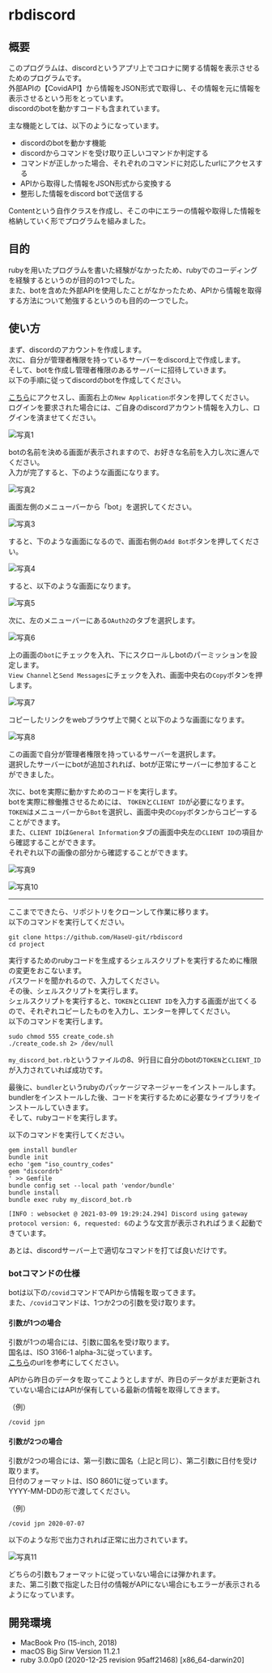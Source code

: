 # rbdiscord

## 概要
このプログラムは、discordというアプリ上でコロナに関する情報を表示させるためのプログラムです。  
外部APIの【CovidAPI】から情報をJSON形式で取得し、その情報を元に情報を表示させるという形をとっています。  
discordのbotを動かすコードも含まれています。

主な機能としては、以下のようになっています。  
- discordのbotを動かす機能
- discordからコマンドを受け取り正しいコマンドか判定する
- コマンドが正しかった場合、それぞれのコマンドに対応したurlにアクセスする  
- APIから取得した情報をJSON形式から変換する
- 整形した情報をdiscord botで送信する

Contentという自作クラスを作成し、そこの中にエラーの情報や取得した情報を格納していく形でプログラムを組みました。  

## 目的
rubyを用いたプログラムを書いた経験がなかったため、rubyでのコーディングを経験するというのが目的の1つでした。  
また、botを含めた外部APIを使用したことがなかったため、APIから情報を取得する方法について勉強するというのも目的の一つでした。

## 使い方
まず、discordのアカウントを作成します。  
次に、自分が管理者権限を持っているサーバーをdiscord上で作成します。  
そして、botを作成し管理者権限のあるサーバーに招待していきます。  
以下の手順に従ってdiscordのbotを作成してください。  

[こちら](https://discord.com/developers/applications)にアクセスし、画面右上の`New Application`ボタンを押してください。  
ログインを要求された場合には、ご自身のdiscordアカウント情報を入力し、ログインを済ませてください。  

![写真1](images/image1.png)

botの名前を決める画面が表示されますので、お好きな名前を入力し次に進んでください。  
入力が完了すると、下のような画面になります。  

![写真2](images/image2.png)

画面左側のメニューバーから「bot」を選択してください。  

![写真3](images/image3.png)

すると、下のような画面になるので、画面右側の`Add Bot`ボタンを押してください。  

![写真4](images/image4.png)

すると、以下のような画面になります。  

![写真5](images/image5.png)

次に、左のメニューバーにある`OAuth2`のタブを選択します。  

![写真6](images/image6.png)

上の画面の`bot`にチェックを入れ、下にスクロールしbotのパーミッションを設定します。  
`View Channel`と`Send Messages`にチェックを入れ、画面中央右の`Copy`ボタンを押します。  

![写真7](images/image7.png)

コピーしたリンクをwebブラウザ上で開くと以下のような画面になります。  

![写真8](images/image8.png)

この画面で自分が管理者権限を持っているサーバーを選択します。  
選択したサーバーにbotが追加されれば、botが正常にサーバーに参加することができました。  

次に、botを実際に動かすためのコードを実行します。  
botを実際に稼働推させるためには、 `TOKEN`と`CLIENT ID`が必要になります。  
`TOKEN`はメニューバーから`Bot`を選択し、画面中央の`Copy`ボタンからコピーすることができます。  
また、`CLIENT ID`は`General Information`タブの画面中央左の`CLIENT ID`の項目から確認することができます。  
それぞれ以下の画像の部分から確認することができます。  


![写真9](images/image9.png)

![写真10](images/image10.png)

<hr>

ここまでできたら、リポジトリをクローンして作業に移ります。  
以下のコマンドを実行してください。  

```shell
git clone https://github.com/HaseU-git/rbdiscord
cd project
```

実行するためのrubyコードを生成するシェルスクリプトを実行するために権限の変更をおこないます。  
パスワードを聞かれるので、入力してください。  
その後、シェルスクリプトを実行します。  
シェルスクリプトを実行すると、`TOKEN`と`CLIENT ID`を入力する画面が出てくるので、それぞれコピーしたものを入力し、エンターを押してください。  
以下のコマンドを実行します。  

```shell
sudo chmod 555 create_code.sh
./create_code.sh 2> /dev/null
```
`my_discord_bot.rb`というファイルの8、9行目に自分のbotの`TOKEN`と`CLIENT_ID`が入力されていれば成功です。  

最後に、`bundler`というrubyのパッケージマネージャーをインストールします。  
bundlerをインストールした後、コードを実行するために必要なライブラリをインストールしていきます。  
そして、rubyコードを実行します。  

以下のコマンドを実行してください。  

```shell
gem install bundler
bundle init
echo 'gem "iso_country_codes"
gem "discordrb"
' >> Gemfile
bundle config set --local path 'vendor/bundle'
bundle install
bundle exec ruby my_discord_bot.rb
```

`[INFO : websocket @ 2021-03-09 19:29:24.294] Discord using gateway protocol version: 6, requested: 6`のような文言が表示されればうまく起動できています。  

あとは、discordサーバー上で適切なコマンドを打てば良いだけです。  

### botコマンドの仕様

botは以下の`/covid`コマンドでAPIから情報を取ってきます。  
また、`/covid`コマンドは、1つか2つの引数を受け取ります。  

#### 引数が1つの場合

引数が1つの場合には、引数に国名を受け取ります。  
国名は、ISO 3166-1 alpha-3に従っています。  
[こちら](https://www.asahi-net.or.jp/~ax2s-kmtn/ref/iso3166-1.html)のurlを参考にしてください。  

APIから昨日のデータを取ってこようとしますが、昨日のデータがまだ更新されていない場合にはAPIが保有している最新の情報を取得してきます。  

（例）
```
/covid jpn
```

#### 引数が2つの場合

引数が2つの場合には、第一引数に国名（上記と同じ）、第二引数に日付を受け取ります。  
日付のフォーマットは、ISO 8601に従っています。  
YYYY-MM-DDの形で渡してください。  

（例）
```
/covid jpn 2020-07-07
```

以下のような形で出力されれば正常に出力されています。  

![写真11](images/image11.png)


どちらの引数もフォーマットに従っていない場合には弾かれます。  
また、第二引数で指定した日付の情報がAPIにない場合にもエラーが表示されるようになっています。  

## 開発環境
- MacBook Pro (15-inch, 2018)
- macOS Big Sirw Version 11.2.1
- ruby 3.0.0p0 (2020-12-25 revision 95aff21468) [x86_64-darwin20]
